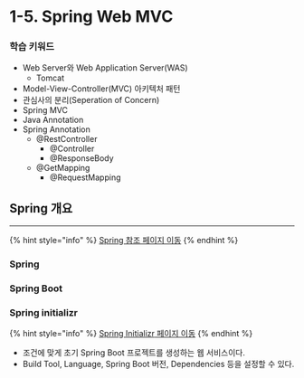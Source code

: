 # 1-5. Spring Web MVC

### 학습 키워드

* Web Server와 Web Application Server(WAS)
  * Tomcat
* Model-View-Controller(MVC) 아키텍처 패턴
* 관심사의 분리(Seperation of Concern)
* Spring MVC
* Java Annotation
* Spring Annotation
  * @RestController
    * @Controller
    * @ResponseBody
  * @GetMapping
    * @RequestMapping

## Spring 개요

***

{% hint style="info" %}
[Spring 참조 페이지 이동](https://docs.spring.io/spring-framework/reference/)
{% endhint %}

### Spring

### Spring Boot

### Spring initializr

{% hint style="info" %}
[Spring Initializr](https://start.spring.io/)[ 페이지 이동](https://start.spring.io/)
{% endhint %}

* 조건에 맞게 초기 Spring Boot 프로젝트를 생성하는 웹 서비스이다.
* Build Tool, Language, Spring Boot 버전, Dependencies 등을 설정할 수 있다.
